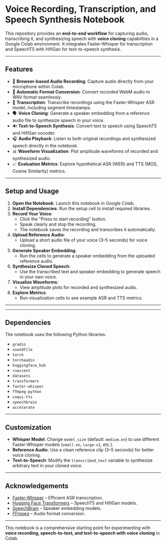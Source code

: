 # Voice Recording, Transcription, and Speech Synthesis Notebook

This repository provides an **end-to-end workflow** for capturing audio, transcribing it, and synthesizing speech with **voice cloning** capabilities in a Google Colab environment. It integrates Faster-Whisper for transcription and SpeechT5 with HifiGan for text-to-speech synthesis.

---

## Features

- 🎤 **Browser-based Audio Recording**: Capture audio directly from your microphone within Colab.
- 🔄 **Automatic Format Conversion**: Convert recorded WebM audio to WAV format seamlessly.
- 📝 **Transcription**: Transcribe recordings using the Faster-Whisper ASR model, including segment timestamps.
- 🗣️ **Voice Cloning**: Generate a speaker embedding from a reference audio file to synthesize speech in your voice.
- 🔊 **Text-to-Speech Synthesis**: Convert text to speech using SpeechT5 and HifiGan vocoder.
- 🎧 **Audio Playback**: Listen to both original recordings and synthesized speech directly in the notebook.
- 📊 **Waveform Visualization**: Plot amplitude waveforms of recorded and synthesized audio.
- 📈 **Evaluation Metrics**: Explore hypothetical ASR (WER) and TTS (MOS, Cosine Similarity) metrics.

---

## Setup and Usage

1. **Open the Notebook**: Launch this notebook in Google Colab.
2. **Install Dependencies**: Run the setup cell to install required libraries.
3. **Record Your Voice**:
    - Click the "Press to start recording" button.
    - Speak clearly and stop the recording.
    - The notebook saves the recording and transcribes it automatically.
4. **Upload Reference Audio**:
    - Upload a short audio file of your voice (3–5 seconds) for voice cloning.
5. **Generate Speaker Embedding**:
    - Run the cells to generate a speaker embedding from the uploaded reference audio.
6. **Synthesize Cloned Speech**:
    - Use the transcribed text and speaker embedding to generate speech in your own voice.
7. **Visualize Waveforms**:
    - View amplitude plots for recorded and synthesized audio.
8. **Explore Metrics**:
    - Run visualization cells to see example ASR and TTS metrics.

---


---

## Dependencies

The notebook uses the following Python libraries:

- `gradio`
- `soundfile`
- `torch`
- `torchaudio`
- `huggingface_hub`
- `ruaccent`
- `datasets`
- `transformers`
- `faster-whisper`
- `ffmpeg-python`
- `coqui-tts`
- `speechbrain`
- `accelerate`

---

## Customization

- **Whisper Model**: Change `model_size` (default: `medium.en`) to use different Faster-Whisper models (`small.en`, `large-v2`, etc.).
- **Reference Audio**: Use a clean reference clip (3–5 seconds) for better voice cloning.
- **Text-to-Speech**: Modify the `transcribed_text` variable to synthesize arbitrary text in your cloned voice.

---

## Acknowledgements

- [Faster-Whisper](https://github.com/guillaumekln/faster-whisper) – Efficient ASR transcription.
- [Hugging Face Transformers](https://huggingface.co/transformers/) – SpeechT5 and HifiGan models.
- [SpeechBrain](https://speechbrain.github.io/) – Speaker embedding models.
- [FFmpeg](https://ffmpeg.org/) – Audio format conversion.

---

This notebook is a comprehensive starting point for experimenting with **voice recording, speech-to-text, and text-to-speech with voice cloning** in Colab.


